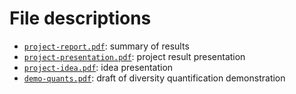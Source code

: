 # File descriptions

- [`project-report.pdf`](project-report.pdf): summary of results
- [`project-presentation.pdf`](project-presentation.pdf): project result presentation
- [`project-idea.pdf`](project-idea.pdf): idea presentation
- [`demo-quants.pdf`](demo-quants.pdf): draft of diversity quantification demonstration
